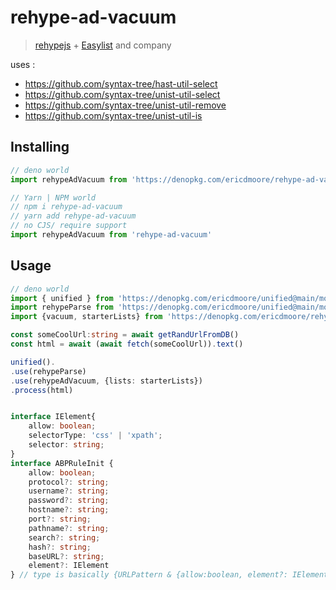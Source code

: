 # rehype-ad-vacuum

>  [rehypejs][rehype] + [Easylist](https://easylist.to/) and company

uses :
- https://github.com/syntax-tree/hast-util-select
- https://github.com/syntax-tree/unist-util-select
- https://github.com/syntax-tree/unist-util-remove
- https://github.com/syntax-tree/unist-util-is

## Installing

```js 
// deno world
import rehypeAdVacuum from 'https://denopkg.com/ericdmoore/rehype-ad-vacuum@main/mod.ts'
```

```js
// Yarn | NPM world
// npm i rehype-ad-vacuum
// yarn add rehype-ad-vacuum
// no CJS/ require support
import rehypeAdVacuum from 'rehype-ad-vacuum'
```

## Usage

```ts 
// deno world
import { unified } from 'https://denopkg.com/ericdmoore/unified@main/mod.ts';
import rehypeParse from 'https://denopkg.com/ericdmoore/unified@main/mod.ts';
import {vacuum, starterLists} from 'https://denopkg.com/ericdmoore/rehype-ad-vacuum@main/mod.ts'

const someCoolUrl:string = await getRandUrlFromDB()
const html = await (await fetch(someCoolUrl)).text()

unified().
.use(rehypeParse)
.use(rehypeAdVacuum, {lists: starterLists})
.process(html)
```

```ts

interface IElement{
    allow: boolean;
    selectorType: 'css' | 'xpath';
    selector: string;
}
interface ABPRuleInit {
    allow: boolean;
    protocol?: string;
    username?: string;
    password?: string;
    hostname?: string;
    port?: string;
    pathname?: string;
    search?: string;
    hash?: string;
    baseURL?: string;
    element?: IElement
} // type is basically {URLPattern & {allow:boolean, element?: IElement}}
```
<!-- Definitions -->
[rehype]: https://github.com/rehypejs/rehype
